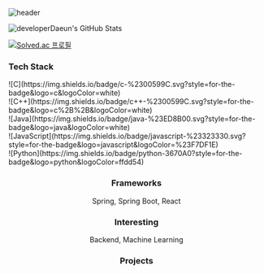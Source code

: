 ![header](https://capsule-render.vercel.app/api?type=rounded&color=gradient&height=300&section=header&text=DaeunKim&fontSize=90&animation=twinkling)

![developerDaeun's GitHub Stats](https://github-readme-stats.vercel.app/api?username=developerDaeun&theme=dark&show_icons=true)

[![Solved.ac 프로필](http://mazassumnida.wtf/api/v2/generate_badge?boj=ekdms4213)](https://solved.ac/ekdms4213)

<h3> Tech Stack </h3>
![C](https://img.shields.io/badge/c-%2300599C.svg?style=for-the-badge&logo=c&logoColor=white)<br>
![C++](https://img.shields.io/badge/c++-%2300599C.svg?style=for-the-badge&logo=c%2B%2B&logoColor=white)<br>
![Java](https://img.shields.io/badge/java-%23ED8B00.svg?style=for-the-badge&logo=java&logoColor=white)<br>
![JavaScript](https://img.shields.io/badge/javascript-%23323330.svg?style=for-the-badge&logo=javascript&logoColor=%23F7DF1E)<br>
![Python](https://img.shields.io/badge/python-3670A0?style=for-the-badge&logo=python&logoColor=ffdd54)

<h3 align="center"> Frameworks </h3>
<p align="center"> Spring, Spring Boot, React </p>

<h3 align="center"> Interesting </h3>
<p align="center"> Backend, Machine Learning </p>

<h3 align="center"> Projects </h3>
<p align="center">  </p>
